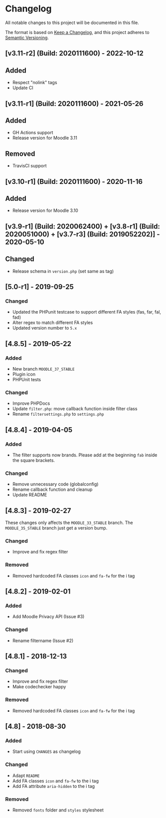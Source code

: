 # Changelog

All notable changes to this project will be documented in this file.

The format is based on [Keep a Changelog](https://keepachangelog.com/en/1.0.0/), and this project adheres to [Semantic Versioning](https://semver.org/spec/v2.0.0.html).

## [v3.11-r2] (Build: 2020111600) - 2022-10-12

## Added

- Respect "nolink" tags
- Update CI

## [v3.11-r1] (Build: 2020111600) - 2021-05-26

## Added

- GH Actions support
- Release version for Moodle 3.11

## Removed

- TravisCI support

## [v3.10-r1] (Build: 2020111600) - 2020-11-16

## Added

- Release version for Moodle 3.10

## [v3.9-r1] (Build: 2020062400) + [v3.8-r1] (Build: 2020051000) + [v3.7-r3] (Build: 2019052202)] - 2020-05-10

## Changed

- Release schema in `version.php` (set same as tag)

## [5.0-r1] - 2019-09-25

### Changed

- Updated the PHPunit testcase to support different FA styles (fas, far, fal, fad)
- Alter regex to match different FA styles
- Updated version number to `5.x`

## [4.8.5] - 2019-05-22

### Added

- New branch `MOODLE_37_STABLE`
- Plugin icon
- PHPUnit tests

### Changed

- Improve PHPDocs
- Update `filter.php`: move callback function inside filter class
- Rename `filtersettings.php` to `settings.php`

## [4.8.4] - 2019-04-05

### Added

- The filter supports now brands. Please add at the beginning `fab` inside the square brackets.

### Changed

- Remove unnecessary code (globalconfig)
- Rename callback function and cleanup
- Update README

## [4.8.3] - 2019-02-27

These changes only affects the `MOODLE_33_STABLE` branch. The `MOODLE_35_STABLE` branch just get a version bump.

### Changed

- Improve and fix regex filter

### Removed

- Removed hardcoded FA classes `icon` and `fa-fw` for the i tag

## [4.8.2] - 2019-02-01

### Added

- Add Moodle Privacy API (Issue #3)

### Changed

- Rename filtername (Issue #2)

## [4.8.1] - 2018-12-13

### Changed

- Improve and fix regex filter
- Make codechecker happy

### Removed

- Removed hardcoded FA classes `icon` and `fa-fw` for the i tag

## [4.8] - 2018-08-30

### Added

- Start using `CHANGES` as changelog

### Changed

- Adapt `README`
- Add FA classes `icon` and `fa-fw` to the i tag
- Add FA attribute `aria-hidden` to the i tag

### Removed

- Removed `fonts` folder and `styles` stylesheet
